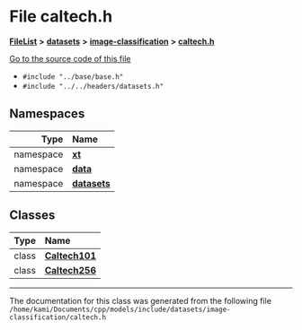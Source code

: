 

# File caltech.h



[**FileList**](files.md) **>** [**datasets**](dir_29ff4802398ba4a572b958e731c7adb4.md) **>** [**image-classification**](dir_9d21d6f83a70094db43fe94b096ae893.md) **>** [**caltech.h**](caltech_8h.md)

[Go to the source code of this file](caltech_8h_source.md)



* `#include "../base/base.h"`
* `#include "../../headers/datasets.h"`













## Namespaces

| Type | Name |
| ---: | :--- |
| namespace | [**xt**](namespacext.md) <br> |
| namespace | [**data**](namespacext_1_1data.md) <br> |
| namespace | [**datasets**](namespacext_1_1data_1_1datasets.md) <br> |


## Classes

| Type | Name |
| ---: | :--- |
| class | [**Caltech101**](classxt_1_1data_1_1datasets_1_1Caltech101.md) <br> |
| class | [**Caltech256**](classxt_1_1data_1_1datasets_1_1Caltech256.md) <br> |



















































------------------------------
The documentation for this class was generated from the following file `/home/kami/Documents/cpp/models/include/datasets/image-classification/caltech.h`

